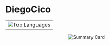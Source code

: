 # DiegoCico

<div align="center">
  
<table>
  <tr>
    <td>
      <img src="https://github-readme-stats.vercel.app/api/top-langs?username=diegocico&theme=material-palenight&hide_border=true&layout=compact&langs_count=10&card_width=333" alt="Top Languages">
    </td>
  
  </tr>
</table>

![Summary Card](https://github-profile-summary-cards.vercel.app/api/cards/profile-details?username=DiegoCico&theme=radical)

</div>

